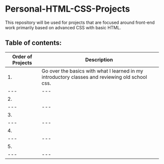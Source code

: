 # Personal-HTML-CSS-Projects
This repository will be used for projects that are focused around front-end work primarily based on advanced CSS with basic HTML.

## Table of contents:

| Order of Projects | Description |
| --- | --- |
|        1.         | Go over the basics with what I learned in my introductory classes and reviewing old school css. |
| --- | --- |
|        2.         |  |
| --- | --- |
|        3.         |  |
| --- | --- |
|        4.         |  |
| --- | --- |
|        5.         |  |
| --- | --- |
